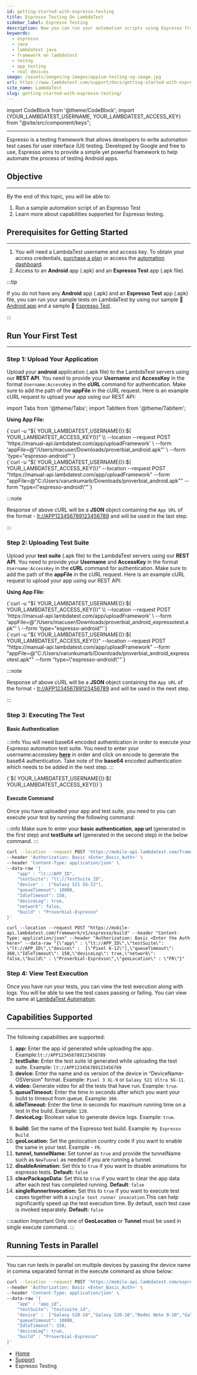 ```yaml
---
id: getting-started-with-espresso-testing
title: Espresso Testing On LambdaTest
sidebar_label: Espresso Testing
description: Now you can run your automation scripts using Espresso framework on LambdaTest online grid of 3000+ real desktop browsers and real operating systems.
keywords:
  - espresso
  - java
  - lambdatest java
  - framework on lambdatest
  - testng
  - app testing
  - real devices
image: /assets/images/og-images/appium-testing-og-image.jpg
url: https://www.lambdatest.com/support/docs/getting-started-with-espresso-testing/
site_name: LambdaTest
slug: getting-started-with-espresso-testing/
---
```


import CodeBlock from '@theme/CodeBlock';
import {YOUR_LAMBDATEST_USERNAME, YOUR_LAMBDATEST_ACCESS_KEY} from "@site/src/component/keys";

<script type="application/ld+json"
      dangerouslySetInnerHTML={{ __html: JSON.stringify({
       "@context": "https://schema.org",
        "@type": "BreadcrumbList",
        "itemListElement": [{
          "@type": "ListItem",
          "position": 1,
          "name": "Home",
          "item": "https://www.lambdatest.com"
        },{
          "@type": "ListItem",
          "position": 2,
          "name": "Support",
          "item": "https://www.lambdatest.com/support/docs/"
        },{
          "@type": "ListItem",
          "position": 3,
          "name": "Getting Started With Espresso Testing on LambdaTest",
          "item": "https://www.lambdatest.com/support/docs/getting-started-with-espresso-testing/"
        }]
      })
    }}
></script>

---

Espresso is a testing framework that allows developers to write automation test cases for user interface (UI) testing. Developed by Google and free to use, Espresso aims to provide a simple yet powerful framework to help automate the process of testing Android apps.

## Objective

---

By the end of this topic, you will be able to:

1. Run a sample automation script of an Espresso Test
2. Learn more about capabilities supported for Espresso testing.


## Prerequisites for Getting Started

---

1. You will need a LambdaTest username and access key. To obtain your access credentials, [purchase a plan](https://billing.lambdatest.com/billing/plans) or access the [automation dashboard](https://appautomation.lambdatest.com/).
2. Access to an **Android** app (.apk) and an **Espresso Test** app (.apk file).

:::tip

If you do not have any **Android** app (.apk) and an **Espresso Test** app (.apk) file, you can run your sample tests on LambdaTest by using our sample :link: [Android app](https://prod-mobile-artefacts.lambdatest.com/assets/docs/proverbial_android.apk) and a sample :link: [Espresso Test](https://prod-mobile-artefacts.lambdatest.com/assets/docs/proverbial_android_expressotest.apk).

:::

## Run Your First Test

---

### Step 1: Upload Your Application

Upload your **android** application (.apk file) to the LambdaTest servers using our **REST API**. You need to provide your **Username** and **AccessKey** in the format `Username:AccessKey` in the **cURL** command for authentication. Make sure to add the path of the **appFile** in the cURL request. Here is an example cURL request to upload your app using our REST API:

import Tabs from '@theme/Tabs';
import TabItem from '@theme/TabItem';

**Using App File:**

<Tabs className="docs__val">

<TabItem value="bash" label="Linux / MacOS" default>

  <div className="lambdatest__codeblock">
    <CodeBlock className="language-bash">
  {`curl -u "${ YOUR_LAMBDATEST_USERNAME()}:${ YOUR_LAMBDATEST_ACCESS_KEY()}" \\
--location --request POST 'https://manual-api.lambdatest.com/app/uploadFramework' \
--form 'appFile=@"/Users/macuser/Downloads/proverbial_android.apk"' \
--form 'type="espresso-android"'`}
  </CodeBlock>
</div>

</TabItem>

<TabItem value="powershell" label="Windows" default>

  <div className="lambdatest__codeblock">
    <CodeBlock className="language-powershell">
{`curl -u "${ YOUR_LAMBDATEST_USERNAME()}:${ YOUR_LAMBDATEST_ACCESS_KEY()}" --location --request POST "https://manual-api.lambdatest.com/app/uploadFramework" --form "appFile=@"C:/Users/varunkumarb/Downloads/proverbial_android.apk"" --form "type=\"espresso-android\""`}
  </CodeBlock>
</div>

</TabItem>
</Tabs>

:::note

Response of above cURL will be a **JSON** object containing the `App URL` of the format - <lt://APP123456789123456789> and will be used in the last step.

:::

### Step 2: Uploading Test Suite

Upload your **test suite** (.apk file) to the LambdaTest servers using our **REST API**. You need to provide your **Username** and **AccessKey** in the format `Username:AccessKey` in the **cURL** command for authentication. Make sure to add the path of the **appFile** in the cURL request. Here is an example cURL request to upload your app using our REST API:

**Using App File:**

<Tabs className="docs__val">

<TabItem value="bash" label="Linux / MacOS" default>

  <div className="lambdatest__codeblock">
    <CodeBlock className="language-bash">
  {`curl -u "${ YOUR_LAMBDATEST_USERNAME()}:${ YOUR_LAMBDATEST_ACCESS_KEY()}" \\
--location --request POST 'https://manual-api.lambdatest.com/app/uploadFramework' \
--form 'appFile=@"/Users/macuser/Downloads/proverbial_android_expressotest.apk"' \
--form 'type="espresso-android"'`}
  </CodeBlock>
</div>

</TabItem>

<TabItem value="powershell" label="Windows" default>

  <div className="lambdatest__codeblock">
    <CodeBlock className="language-powershell">
{`curl -u "${ YOUR_LAMBDATEST_USERNAME()}:${ YOUR_LAMBDATEST_ACCESS_KEY()}" --location --request POST "https://manual-api.lambdatest.com/app/uploadFramework" --form "appFile=@"C:/Users/varunkumarb/Downloads/proverbial_android_expressotest.apk"" --form "type=\"espresso-android\""`}
  </CodeBlock>
</div>

</TabItem>
</Tabs>

:::note

Response of above cURL will be a **JSON** object containing the `App URL` of the format - <lt://APP123456789123456789> and will be used in the next step.

:::

### Step 3: Executing The Test

#### Basic Authentication

:::info 
You will need base64 encoded authentication in order to execute your Espresso automation test suite. You need to enter your username:accesskey **[here](https://mixedanalytics.com/knowledge-base/api-connector-encode-credentials-to-base-64/)** in order and click on encode to generate the base64 authentication. Take note of the **base64** encoded authentication which needs to be added in the next step.
:::

<div className="lambdatest__codeblock">
    <CodeBlock className="language-powershell">
{`${ YOUR_LAMBDATEST_USERNAME()}:${ YOUR_LAMBDATEST_ACCESS_KEY()}`}
  </CodeBlock>
</div>

#### Execute Command

Once you have uploaded your app and test suite, you need to you can execute your test by running the following command:

:::info 
Make sure to enter your **basic authentication**, **app url** (generated in the first step) and **testSuite url** (generated in the second step) in the below command.
:::

<Tabs className="docs__val">

<TabItem value="bash" label="Linux / MacOS" default>

  <div className="lambdatest__codeblock">
    <CodeBlock className="language-bash">

```bash
curl --location --request POST 'https://mobile-api.lambdatest.com/framework/v1/espresso/build' \
--header 'Authorization: Basic <Enter_Basic_Auth>' \
--header 'Content-Type: application/json' \
--data-raw '{
    "app" : "lt://APP_ID",
    "testSuite": "lt://TestSuite_ID",
    "device" :  ["Galaxy S21 5G-12"],
    "queueTimeout": 10800,
    "IdleTimeout": 150,
    "deviceLog": true,
    "network": false,
    "build" : "Proverbial-Espresso"
}'
```

</CodeBlock>
</div>

</TabItem>

<TabItem value="powershell" label="Windows" default>

  <div className="lambdatest__codeblock">
    <CodeBlock className="lamguage-powershell">

```
curl --location --request POST "https://mobile-api.lambdatest.com/framework/v1/espresso/build" --header "Content-Type: application/json" --header "Authorization: Basic <Enter the Auth here>" --data-raw "{\"app\" : \"lt://APP_ID\",\"testSuite\": \"lt://APP_ID\",\"device\" :  [\"Pixel 6-12\"],\"queueTimeout\": 360,\"IdleTimeout\": 150,\"deviceLog\": true,\"network\": false,\"build\" : \"Proverbial-Espresso\",\"geoLocation\" : \"FR\"}"
```

  </CodeBlock>
</div>

</TabItem>
</Tabs>

### Step 4: View Test Execution

Once you have run your tests, you can view the test execution along with logs. You will be able to see the test cases passing or failing. You can view the same at [LambdaTest Automation](https://accounts.lambdatest.com/login).

## Capabilities Supported

---

The following capabilities are supported:

1. **app:** Enter the app id generated while uploading the app. Example:`lt://APP123456789123456789`
2. **testSuite:** Enter the test suite id generated while uploading the test suite. Example: `lt://APP123456789123456789`
3. **device:** Enter the name and os version of the device in “DeviceName-OSVersion” format. Example: `Pixel 3 XL-9` or `Galaxy S21 Ultra 5G-11`.
4. **video:** Generate video for all the tests that have run. Example: `true`.
5. **queueTimeout:** Enter the time in seconds after which you want your build to timeout from queue. Example: `300`.
6. **idleTimeout:** Enter the time in seconds for maximum running time on a test in the build. Example: `120`.
7. **deviceLog:** Boolean value to generate device logs. Example: `true`.
<!-- 8. **network:** Boolean value to generate network logs. Example: `false`. -->
9. **build:** Set the name of the Espresso test build. Example: `My Espresso Build`.
10. **geoLocation:** Set the geolocation country code if you want to enable the same in your test. Example - `FR`.
11. **tunnel, tunnelName:** Set tunnel as `true` and provide the tunnelName such as `NewTunnel` as needed if you are running a tunnel.
12. **disableAnimation:** Set this to `true` if you want to disable animations for espresso tests. **Default:** `false`
13. **clearPackageData:** Set this to `true` if you want to clear the app data after each test has completed running. **Default**: `false`
14. **singleRunnerInvocation:** Set this to `true` if you want to execute test cases together with a `single test runner invocation`.This can help significantly speed up the test execution time. By default, each test case is invoked separately. **Default:** `false`

:::caution Important
Only one of **GeoLocation** or **Tunnel** must be used in single execute command.
:::

## Running Tests in Parallel

---

You can run tests in parallel on multiple devices by passing the device name in comma separated format in the execute command as show below:

```bash
curl --location --request POST 'https://mobile-api.lambdatest.com/espresso/v1/build' \
--header 'Authorization: Basic <Enter_Basic_Auth>' \
--header 'Content-Type: application/json' \
--data-raw '{
    "app" : "app_id",
    "testSuite": "testsuite_id",
    "device" :  ["Galaxy S20-10","Galaxy S20-10","Redmi Note 9-10","Galaxy S10+-10","Galaxy S7 edge-8","Galaxy S9+-8"],
    "queueTimeout": 10800,
    "IdleTimeout": 150,
    "deviceLog": true,
    "build" : "Proverbial-Espresso"
}'
```

<nav aria-label="breadcrumbs">
  <ul className="breadcrumbs">
    <li className="breadcrumbs__item">
      <a className="breadcrumbs__link" target="_self" href="https://www.lambdatest.com">
        Home
      </a>
    </li>
    <li className="breadcrumbs__item">
      <a className="breadcrumbs__link" target="_self" href="https://www.lambdatest.com/support/docs/">
        Support
      </a>
    </li>
    <li className="breadcrumbs__item breadcrumbs__item--active">
      <span className="breadcrumbs__link">
      Espresso Testing </span>
    </li>
  </ul>
</nav>
